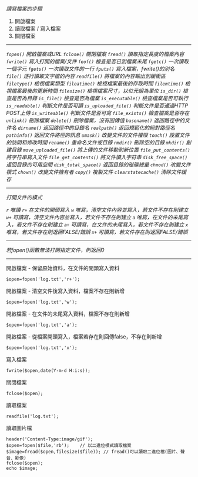 *讀寫檔案的步驟*
1. 開啟檔案
2. 讀取檔案 / 寫入檔案
3. 關閉檔案

***

*`fopen()` 開啟檔案或URL*
*`fclose()` 關閉檔案*
*`fread()` 讀取指定長度的檔案內容*
*`fwrite()` 寫入打開的檔案/文件*
*`feof()` 檢查是否已到檔案未尾*
*`fgetc()` 一次讀取一個字元*
*`fgets()` 一次讀取文件的一行*
*`fputs()` 寫入檔案，fwrite()的別名*
*`file()` 逐行讀取文字檔的內容*
*`readfile()` 將檔案的內容輸出到緩衝區*
*`filetype()` 檢視檔案類型*
*`fileatime()` 檢視檔案最後的存取時間*
*`filemtime()` 檢視檔案最後的更新時間*
*`filesize()` 檢視檔案尺寸，以位元組為單位*
*`is_dir()` 檢查是否為目錄*
*`is_file()` 檢查是否為檔案*
*`is_executable()` 檢查檔案是否可執行*
*`is_readable()` 判斷文件是否可讀*
*`is_uploaded_file()` 判斷文件是否通過HTTP POST上傳*
*`is_writeable()` 判斷文件是否可寫*
*`file_exists()` 檢查檔案是否存在*
*`unlink()` 刪除檔案*
*`delete()` 刪除檔案，沒有回傳值*
*`basename()` 返回路徑中的文件名*
*`dirname()` 返回路徑中的目錄名*
*`realpath()` 返回規範化的絕對路徑名*
*`pathinfo()` 返回文件路徑的訊息*
*`umask()` 改變文件的文件權限*
*`touch()` 設置文件的訪問和修改時間*
*`rename()` 重命名文件或目錄*
*`rmdir()` 刪除空的目錄*
*`mkdir()` 創建目錄*
*`move_uploaded_file()` 將上傳的文件移動到新位置*
*`file_put_contents()` 將字符串寫入文件*
*`file_get_contents()` 將文件讀入字符串*
*`disk_free_space()` 返回目錄的可用空間*
*`disk_total_space()` 返回目錄的磁碟總量*
*`chmod()` 改變文件模式*
*`chown()` 改變文件擁有者*
*`copy()` 複製文件*
*`clearstatecache()` 清除文件緩存*

***

*打開文件的模式*

*`r` 唯讀*
*`r+` 在文件的開頭寫入*
*`w` 唯寫，清空文件內容並寫入，若文件不存在則建立*
*`w+` 可讀寫，清空文件內容並寫入，若文件不存在則建立*
*`a` 唯寫，在文件的未尾寫入，若文件不存在則建立*
*`a+` 可讀寫，在文件的未尾寫入，若文件不存在則建立*
*`x` 唯寫，若文件存在則返回FALSE/錯誤*
*`x+` 可讀寫，若文件存在則返回FALSE/錯誤*

***

*若fopen()函數無法打開指定文件，則返回0*

***

開啟檔案 - 保留原始資料，在文件的開頭寫入資料
```
$open=fopen('log.txt','r+');
```

開啟檔案 - 清空文件後寫入資料，檔案不存在則新增
```
$open=fopen('log.txt','w');
```

開啟檔案 - 在文件的未尾寫入資料，檔案不存在則新增
```
$open=fopen('log.txt','a');
```

開啟檔案 - 從檔案開頭寫入，檔案若存在則回傳false，不存在則新增
```
$open=fopen('log.txt','x');
```

寫入檔案
```
fwrite($open,date(Y-m-d H:i:s));
```

關閉檔案
```
fclose($open);
```

讀取檔案
```
readfile('log.txt');
```

讀取圖片檔
```
header('Content-Type:image/gif');
$open=fopen($file,'rb');	// 以二進位模式讀取檔案
$image=fread($open,filesize($file)); // fread()可以讀取二進位檔(圖片、聲音、影像)
fclose($open);
echo $image;
```
